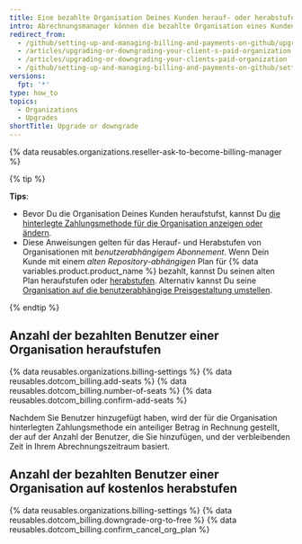 ```yaml
---
title: Eine bezahlte Organisation Deines Kunden herauf- oder herabstufen
intro: Abrechnungsmanager können die bezahlte Organisation eines Kunden jederzeit upgraden oder herabstufen.
redirect_from:
  - /github/setting-up-and-managing-billing-and-payments-on-github/upgrading-or-downgrading-your-clients-paid-organization
  - /articles/upgrading-or-downgrading-your-client-s-paid-organization
  - /articles/upgrading-or-downgrading-your-clients-paid-organization
  - /github/setting-up-and-managing-billing-and-payments-on-github/setting-up-paid-organizations-for-procurement-companies/upgrading-or-downgrading-your-clients-paid-organization
versions:
  fpt: '*'
type: how_to
topics:
  - Organizations
  - Upgrades
shortTitle: Upgrade or downgrade
---
```


{% data reusables.organizations.reseller-ask-to-become-billing-manager %}

{% tip %}

**Tips**:
- Bevor Du die Organisation Deines Kunden heraufstufst, kannst Du [die hinterlegte Zahlungsmethode für die Organisation anzeigen oder ändern](/articles/adding-or-editing-a-payment-method).
- Diese Anweisungen gelten für das Herauf- und Herabstufen von Organisationen mit *benutzerabhängigem Abonnement*. Wenn Dein Kunde mit einem *alten Repository-abhängigen* Plan für {% data variables.product.product_name %} bezahlt, kannst Du seinen alten Plan heraufstufen oder [herabstufen](/articles/downgrading-your-github-subscription). Alternativ kannst Du seine [Organisation auf die benutzerabhängige Preisgestaltung umstellen](/articles/upgrading-your-github-subscription).

{% endtip %}

## Anzahl der bezahlten Benutzer einer Organisation heraufstufen

{% data reusables.organizations.billing-settings %}
{% data reusables.dotcom_billing.add-seats %}
{% data reusables.dotcom_billing.number-of-seats %}
{% data reusables.dotcom_billing.confirm-add-seats %}

Nachdem Sie Benutzer hinzugefügt haben, wird der für die Organisation hinterlegten Zahlungsmethode ein anteiliger Betrag in Rechnung gestellt, der auf der Anzahl der Benutzer, die Sie hinzufügen, und der verbleibenden Zeit in Ihrem Abrechnungszeitraum basiert.

## Anzahl der bezahlten Benutzer einer Organisation auf kostenlos herabstufen

{% data reusables.organizations.billing-settings %}
{% data reusables.dotcom_billing.downgrade-org-to-free %}
{% data reusables.dotcom_billing.confirm_cancel_org_plan %}
